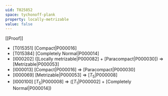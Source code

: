 ```yaml
---
uid: T025852
space: tychonoff-plank
property: locally-metrizable
value: false
---
```

[[Proof]]

* [T015351] [Compact|P000016]
* [T015384] [Completely Normal|P000014]
* [I000202] ([Locally metrizable|P000082] + [Paracompact|P000030]) => [Metrizable|P000053]
* [I000013] [Compact|P000016] => [Paracompact|P000030]
* [I000069] [Metrizable|P000053] => [$T_5$|P000008]
* [I000100] [$T_5$|P000008] => ([$T_1$|P000002] + [Completely Normal|P000014])

